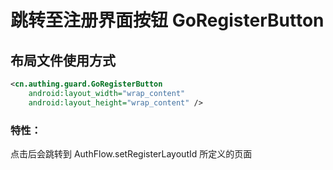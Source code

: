 # 跳转至注册界面按钮 GoRegisterButton

## 布局文件使用方式
```xml
<cn.authing.guard.GoRegisterButton
    android:layout_width="wrap_content"
    android:layout_height="wrap_content" />
```

### 特性：
点击后会跳转到 AuthFlow.setRegisterLayoutId 所定义的页面

